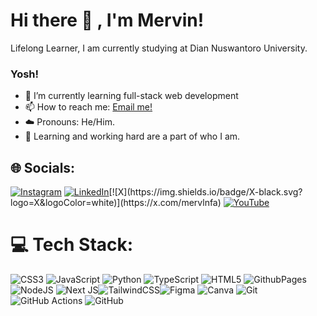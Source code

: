 # <summary><strong>Hi there :wave: , I'm Mervin!</strong></summary>
Lifelong Learner, I am currently studying at Dian Nuswantoro University.

### <summary><strong>Yosh!</strong></summary>

- 🌱 I’m currently learning full-stack web development
- 📫 How to reach me: <a href="mailto:merpin4060@gmail.com">Email me!</a>
- ☁️ Pronouns: He/Him. </br>
- 🎯 Learning and working hard are a part of who I am. </br>
 
## 🌐 Socials:
[![Instagram](https://img.shields.io/badge/Instagram-%23E4405F.svg?logo=Instagram&logoColor=white)](https://instagram.com/mrvn_fzhn) [![LinkedIn](https://img.shields.io/badge/LinkedIn-%230077B5.svg?logo=linkedin&logoColor=white)]([https://linkedin.com/in/gautammanak1](https://www.linkedin.com/in/mervin-fauzhan-atkly-17b06929b/))[![X](https://img.shields.io/badge/X-black.svg?logo=X&logoColor=white)](https://x.com/mervlnfa) [![YouTube](https://img.shields.io/badge/YouTube-%23FF0000.svg?logo=YouTube&logoColor=white)](https://youtube.com/@mervinatkly) 

# 💻 Tech Stack:
![CSS3](https://img.shields.io/badge/css3-%231572B6.svg?style=for-the-badge&logo=css3&logoColor=white) ![JavaScript](https://img.shields.io/badge/javascript-%23323330.svg?style=for-the-badge&logo=javascript&logoColor=%23F7DF1E) ![Python](https://img.shields.io/badge/python-3670A0?style=for-the-badge&logo=python&logoColor=ffdd54) ![TypeScript](https://img.shields.io/badge/typescript-%23007ACC.svg?style=for-the-badge&logo=typescript&logoColor=white) ![HTML5](https://img.shields.io/badge/html5-%23E34F26.svg?style=for-the-badge&logo=html5&logoColor=white) ![GithubPages](https://img.shields.io/badge/github%20pages-121013?style=for-the-badge&logo=github&logoColor=white)![NodeJS](https://img.shields.io/badge/node.js-6DA55F?style=for-the-badge&logo=node.js&logoColor=white) ![Next JS](https://img.shields.io/badge/Next-black?style=for-the-badge&logo=next.js&logoColor=white)![TailwindCSS](https://img.shields.io/badge/tailwindcss-%2338B2AC.svg?style=for-the-badge&logo=tailwind-css&logoColor=white)![Figma](https://img.shields.io/badge/figma-%23F24E1E.svg?style=for-the-badge&logo=figma&logoColor=white) ![Canva](https://img.shields.io/badge/Canva-%2300C4CC.svg?style=for-the-badge&logo=Canva&logoColor=white) ![Git](https://img.shields.io/badge/git-%23F05033.svg?style=for-the-badge&logo=git&logoColor=white) ![GitHub Actions](https://img.shields.io/badge/github%20actions-%232671E5.svg?style=for-the-badge&logo=githubactions&logoColor=white) ![GitHub](https://img.shields.io/badge/github-%23121011.svg?style=for-the-badge&logo=github&logoColor=white)
